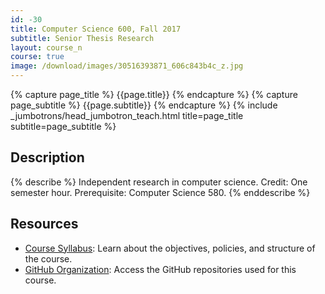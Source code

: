 ```yaml
---
id: -30
title: Computer Science 600, Fall 2017
subtitle: Senior Thesis Research
layout: course_n
course: true
image: /download/images/30516393871_606c843b4c_z.jpg
---
```


{% capture page_title %} {{page.title}} {% endcapture %}
{% capture page_subtitle %} {{page.subtitle}} {% endcapture %}
{% include _jumbotrons/head_jumbotron_teach.html title=page_title subtitle=page_subtitle %}

## Description

{% describe %}
Independent research in computer science. Credit: One semester hour. Prerequisite: Computer Science 580.
{% enddescribe %}

## Resources

<ul>

<li><a href="https://github.com/Allegheny-Computer-Science-600-F2017/cs600-F2017-syllabus/releases/download/cs600_Fall2017_syllabus-1.1.1/cs600Fall2017_syllabus.pdf"
class="major">Course Syllabus</a>: Learn about the objectives, policies, and structure of the course.</li>

<li><a href="https://github.com/Allegheny-Computer-Science-600-F2017/"
class="major">GitHub Organization</a>: Access the GitHub repositories used for this course.</li>

</ul>
